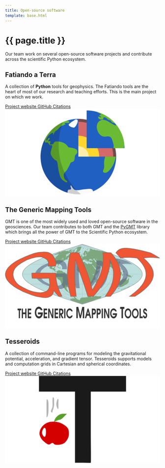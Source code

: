 ```yaml
---
title: Open-source software
template: base.html
---
```


# {{ page.title }}

<p class="lead">
Our team work on several open-source software projects and contribute across
the scientific Python ecosystem.
</p>

<div class="row mt-5 gy-5 gx-5 align-items-center">
<div class="col-md-7">

## Fatiando a Terra

A collection of **Python** tools for geophysics. The Fatiando tools are the
heart of most of our research and teaching efforts. This is the main project on
which we work.

<a class="btn btn-outline-primary mb-2 me-3" target="_blank" href="https://www.fatiando.org">
  <i class="fas fa-home me-1" aria-hidden="true"></i> Project website
</a>
<a class="btn btn-outline-primary mb-2 me-3" target="_blank" href="https://github.com/fatiando">
  <i class="fab fa-github me-1" aria-hidden="true"></i> GitHub
</a>
<a class="btn btn-outline-primary mb-2 me-3" target="_blank" href="https://badge.dimensions.ai/details/id/pub.1125086757">
  <i class="fas fa-graduation-cap me-1" aria-hidden="true"></i> Citations
</a>

</div>
<div class="col-md-5">

<img src="../images/fatiando-banner.svg" alt="Fatiando a Terra logo">

</div>
</div>

<div class="row mt-5 gy-5 gx-5 align-items-center">
<div class="col-md-7">

## The Generic Mapping Tools

GMT is one of the most widely used and loved open-source software in the
geosciences.
Our team contributes to both GMT and the [PyGMT](https://www.pygmt.org)
library which brings all the power of GMT to the Scientific Python ecosystem.

<a class="btn btn-outline-primary mb-2 me-3" target="_blank" href="https://www.generic-mapping-tools.org">
  <i class="fas fa-home me-1" aria-hidden="true"></i> Project website
</a>
<a class="btn btn-outline-primary mb-2 me-3" target="_blank" href="https://github.com/GenericMappingTools">
  <i class="fab fa-github me-1" aria-hidden="true"></i> GitHub
</a>
<a class="btn btn-outline-primary mb-2 me-3" target="_blank" href="https://badge.dimensions.ai/details/id/pub.1120863611">
  <i class="fas fa-graduation-cap me-1" aria-hidden="true"></i> Citations
</a>

</div>
<div class="col-md-5">

<img src="../images/gmt-logo.png" alt="GMT logo">

</div>
</div>

<div class="row mt-5 gy-5 gx-5 align-items-center">
<div class="col-md-7">

## Tesseroids

A collection of command-line programs for modeling the gravitational potential,
acceleration, and gradient tensor. Tesseroids supports models and computation
grids in Cartesian and spherical coordinates.

<a class="btn btn-outline-primary mb-2 me-3" target="_blank" href="https://tesseroids.leouieda.com">
  <i class="fas fa-home me-1" aria-hidden="true"></i> Project website
</a>
<a class="btn btn-outline-primary mb-2 me-3" target="_blank" href="https://github.com/leouieda/tesseroids">
  <i class="fab fa-github me-1" aria-hidden="true"></i> GitHub
</a>
<a class="btn btn-outline-primary mb-2 me-3" target="_blank" href="https://badge.dimensions.ai/details/id/pub.1064143907">
  <i class="fas fa-graduation-cap me-1" aria-hidden="true"></i> Citations
</a>

</div>
<div class="col-md-5">

<img src="../images/tesseroids-banner.svg" alt="Tesseroids logo">

</div>
</div>
